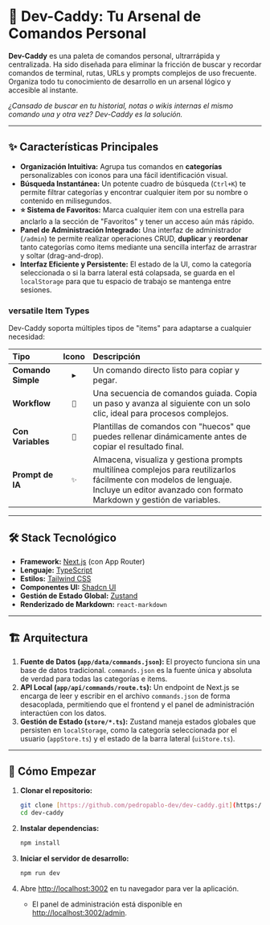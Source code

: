 # 🧰 Dev-Caddy: Tu Arsenal de Comandos Personal

**Dev-Caddy** es una paleta de comandos personal, ultrarrápida y centralizada. Ha sido diseñada para eliminar la fricción de buscar y recordar comandos de terminal, rutas, URLs y prompts complejos de uso frecuente. Organiza todo tu conocimiento de desarrollo en un arsenal lógico y accesible al instante.

_¿Cansado de buscar en tu historial, notas o wikis internas el mismo comando una y otra vez? Dev-Caddy es la solución._

---

## ✨ Características Principales

* **Organización Intuitiva:** Agrupa tus comandos en **categorías** personalizables con iconos para una fácil identificación visual.
* **Búsqueda Instantánea:** Un potente cuadro de búsqueda (`Ctrl+K`) te permite filtrar categorías y encontrar cualquier item por su nombre o contenido en milisegundos.
* **⭐ Sistema de Favoritos:** Marca cualquier item con una estrella para anclarlo a la sección de "Favoritos" y tener un acceso aún más rápido.
* **Panel de Administración Integrado:** Una interfaz de administrador (`/admin`) te permite realizar operaciones CRUD, **duplicar** y **reordenar** tanto categorías como items mediante una sencilla interfaz de arrastrar y soltar (drag-and-drop).
* **Interfaz Eficiente y Persistente:** El estado de la UI, como la categoría seleccionada o si la barra lateral está colapsada, se guarda en el `localStorage` para que tu espacio de trabajo se mantenga entre sesiones.

###  versatile Item Types

Dev-Caddy soporta múltiples tipos de "items" para adaptarse a cualquier necesidad:

| Tipo | Icono | Descripción |
| :--- | :---: | :--- |
| **Comando Simple** | `▶️` | Un comando directo listo para copiar y pegar. |
| **Workflow** | `🚀` | Una secuencia de comandos guiada. Copia un paso y avanza al siguiente con un solo clic, ideal para procesos complejos. |
| **Con Variables** | `📝` | Plantillas de comandos con "huecos" que puedes rellenar dinámicamente antes de copiar el resultado final. |
| **Prompt de IA** | `✨` | Almacena, visualiza y gestiona prompts multilínea complejos para reutilizarlos fácilmente con modelos de lenguaje. Incluye un editor avanzado con formato Markdown y gestión de variables. |

---

## 🛠️ Stack Tecnológico

* **Framework:** [Next.js](https://nextjs.org/) (con App Router)
* **Lenguaje:** [TypeScript](https://www.typescriptlang.org/)
* **Estilos:** [Tailwind CSS](https://tailwindcss.com/)
* **Componentes UI:** [Shadcn UI](https://ui.shadcn.com/)
* **Gestión de Estado Global:** [Zustand](https://github.com/pmndrs/zustand)
* **Renderizado de Markdown:** `react-markdown`

---

## 🏗️ Arquitectura

1.  **Fuente de Datos (`app/data/commands.json`):** El proyecto funciona sin una base de datos tradicional. `commands.json` es la fuente única y absoluta de verdad para todas las categorías e items.
2.  **API Local (`app/api/commands/route.ts`):** Un endpoint de Next.js se encarga de leer y escribir en el archivo `commands.json` de forma desacoplada, permitiendo que el frontend y el panel de administración interactúen con los datos.
3.  **Gestión de Estado (`store/*.ts`):** Zustand maneja estados globales que persisten en `localStorage`, como la categoría seleccionada por el usuario (`appStore.ts`) y el estado de la barra lateral (`uiStore.ts`).

---

## 🚀 Cómo Empezar

1.  **Clonar el repositorio:**
    ```bash
    git clone [https://github.com/pedropablo-dev/dev-caddy.git](https://github.com/pedropablo-dev/dev-caddy.git)
    cd dev-caddy
    ```

2.  **Instalar dependencias:**
    ```bash
    npm install
    ```

3.  **Iniciar el servidor de desarrollo:**
    ```bash
    npm run dev
    ```

4.  Abre [http://localhost:3002](http://localhost:3002) en tu navegador para ver la aplicación.
    * El panel de administración está disponible en [http://localhost:3002/admin](http://localhost:3002/admin).
